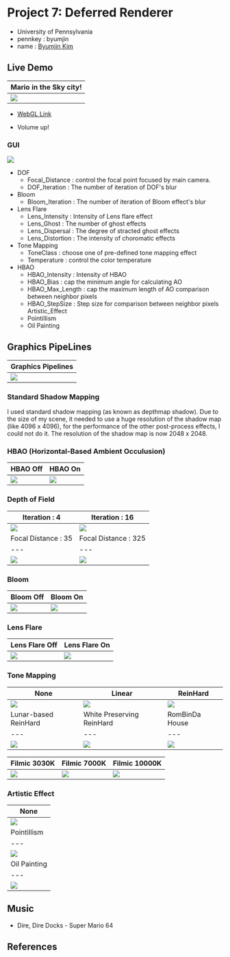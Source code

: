 # Project 7: Deferred Renderer

* University of Pennsylvania
* pennkey : byumjin
* name : [Byumjin Kim](https://github.com/byumjin)


## Live Demo

| Mario in the Sky city! |
| --- |
| [![](imgs/main.png)](https://byumjin.github.io/MarioInTheSkyCity/) |

* [WebGL Link](https://byumjin.github.io/MarioInTheSkyCity/)

- Volume up!

### GUI

![](imgs/GUI.png)

- DOF
    - Focal_Distance : control the focal point focused by main camera.
    - DOF_Iteration : The number of iteration of DOF's blur 
- Bloom
    - Bloom_Iteration : The number of iteration of Bloom effect's blur 
- Lens Flare
    - Lens_Intensity : Intensity of Lens flare effect
    - Lens_Ghost : The number of ghost effects
    - Lens_Dispersal : The degree of stracted ghost effects
    - Lens_Distortion : The intensity of choromatic effects
- Tone Mapping
    - ToneClass : choose one of pre-defined tone mapping effect
    - Temperature : control the color temperature
- HBAO
    - HBAO_Intensity : Intensity of HBAO
    - HBAO_Bias : cap the minimum angle for calculating AO
    - HBAO_Max_Length : cap the maximum length of AO comparison between neighbor pixels
    - HBAO_StepSize : Step size for comparison between neighbor pixels
Artistic_Effect
    - Pointillism
    - Oil Painting


## Graphics PipeLines

| Graphics Pipelines |
| --- |
| ![](imgs/pipeline.png) |


### Standard Shadow Mapping

I used standard shadow mapping (as known as depthmap shadow).
Due to the size of my scene, it needed to use a huge resolution of the shadow map (like 4096 x 4096), for the performance of the other post-process effects, I could not do it.
The resolution of the shadow map is now 2048 x 2048.


### HBAO (Horizontal-Based Ambient Occulusion)

| HBAO Off | HBAO On |
| --- | --- |
| ![](imgs/HBAO_off.png) | ![](imgs/HBAO_on.png) |


### Depth of Field

| Iteration : 4 | Iteration : 16 |
| --- | --- |
| ![](imgs/dof_4.png) | ![](imgs/dof_16.png) |
| Focal Distance : 35 | Focal Distance : 325 |
| --- | --- |
| ![](imgs/dof_16.png) | ![](imgs/focal_325.png) |


### Bloom

| Bloom Off | Bloom On |
| --- | --- |
| ![](imgs/bloom_off.png) | ![](imgs/bloom_on.png) |


### Lens Flare

| Lens Flare Off | Lens Flare On |
| --- | --- |
| ![](imgs/LF_Off.png) | ![](imgs/LF_On.png) |


### Tone Mapping

| None | Linear | ReinHard |
| --- | --- | --- |
| ![](imgs/tone_none.png) | ![](imgs/tone_linear.png) | ![](imgs/tone_simple.png) |
| Lunar-based ReinHard | White Preserving ReinHard | RomBinDa House |
| --- | --- | --- |
| ![](imgs/tone_luma.png) | ![](imgs/tone_white.png) | ![](imgs/tone_house.png) |


| Filmic 3030K | Filmic 7000K | Filmic 10000K |
| --- | --- | --- |
| ![](imgs/tone_filmic_3030.png) | ![](imgs/tone_filmic.png) | ![](imgs/tone_filmic_10000.png) |


### Artistic Effect

| None | 
| --- |
| ![](imgs/none.png) |
| Pointillism | 
| --- |
| ![](imgs/pointillism.png) |
| Oil Painting | 
| --- |
| ![](imgs/oil.png) |


## Music
 - Dire, Dire Docks - Super Mario 64


## References
